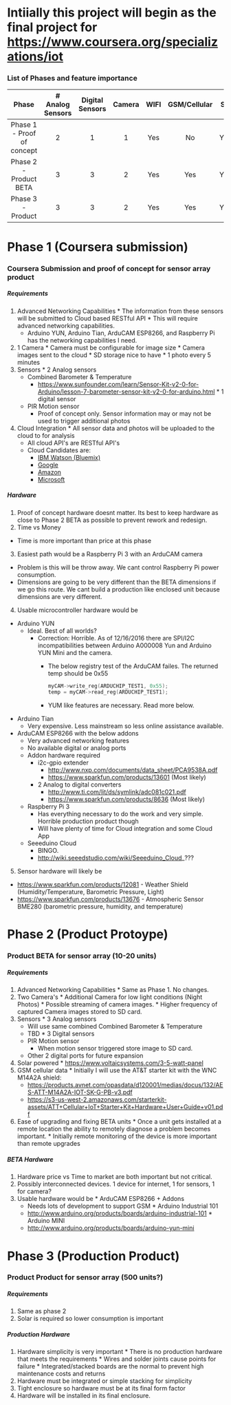Intiially this project will begin as the final project for
https://www.coursera.org/specializations/iot
============================

### List of Phases and feature importance

|        Phase                | # Analog Sensors | Digital Sensors | Camera | WIFI | GSM/Cellular | SD  | Power Consumption | Cloud Integration | Cloud Application | Cloud Data Analysis | 
| :-------------------------: |:----------------:| :-------------: | :----: | :--: | :----------: | :-: | :---------------: | :---------------: | :---------------: | :-----------------: |  
| Phase 1 - Proof of concept  | 2                |   1             | 1      | Yes  | No           | Yes | Not important     | Yes - Full        | Simple            | No                  |
| Phase 2 - Product BETA      | 3                |   3             | 2      | Yes  | Yes          | Yes | Possibly Solar    | Yes - Full        | Functional        | No                  |
| Phase 3 - Product           | 3                |   3             | 2      | Yes  | Yes          | Yes | Solar Required    | Yes - Full        | Advanced          | Yes                 |

# Phase 1 (Coursera submission)
### Coursera Submission and proof of concept for sensor array product
##### Requirements
  1. Advanced Networking Capabilities
    * The information from these sensors will be submitted to Cloud based RESTful API
    * This will require advanced networking capabilities.
      * Arduino YUN, Arduino Tian, ArduCAM ESP8266, and Raspberry Pi has the networking capabilities I need.
  2. 1 Camera
    * Camera must be configurable for image size
    * Camera images sent to the cloud
    * SD storage nice to have
    * 1 photo every 5 minutes
  3. Sensors
    * 2 Analog sensors
      * Combined Barometer & Temperature 
        * https://www.sunfounder.com/learn/Sensor-Kit-v2-0-for-Arduino/lesson-7-barometer-sensor-kit-v2-0-for-arduino.html
    * 1 digital sensor
      * PIR Motion sensor
        * Proof of concept only. Sensor information may or may not be used to trigger additional photos
  4. Cloud Integration
    * All sensor data and photos will be uploaded to the cloud to for analysis
      * All cloud API's are RESTful API's
      * Cloud Candidates are:
        * <a href="http://www.ibm.com/internet-of-things/" target="_blank">IBM Watson (Bluemix)</a>
        * <a href="https://cloud.google.com/solutions/iot/" target="_blank">Google</a>
        * <a href="https://aws.amazon.com/iot/" target="_blank">Amazon</a>
        * <a href="https://www.microsoft.com/en-us/cloud-platform/internet-of-things-azure-iot-suite" target="_blank">Microsoft</a>

##### Hardware
1. Proof of concept hardware doesnt matter. Its best to keep hardware as close to Phase 2 BETA as possible to prevent rework and redesign.      
2. Time vs Money
  * Time is more important than price at this phase
3. Easiest path would be a Raspberry Pi 3 with an ArduCAM camera
  * Problem is this will be throw away. We cant control Raspberry Pi power consumption.
  * Dimensions are going to be very different than the BETA dimensions if we go this route. We cant build a production like enclosed unit because dimensions are very different.
4. Usable microcontroller hardware would be
  * Arduino YUN
    * Ideal. Best of all worlds?
      * Correction: Horrible. As of 12/16/2016 there are SPI/I2C incompatibilities between Arduino A000008 Yun and Arduino YUN Mini and the camera.
        * The below registry test of the ArduCAM failes. The returned temp should  be 0x55
        
            ```c
            myCAM->write_reg(ARDUCHIP_TEST1, 0x55);
            temp = myCAM->read_reg(ARDUCHIP_TEST1);
            ```
            
        * YUM like features are necessary. Read more below.
  * Arduino Tian
    * Very expensive. Less mainstream so less online assistance available.
  * ArduCAM ESP8266 with the below addons
    * Very advanced networking features
    * No available digital or analog ports
    * Addon hardware required
      * i2c-gpio extender
        * http://www.nxp.com/documents/data_sheet/PCA9538A.pdf
        * https://www.sparkfun.com/products/13601   (Most likely)
      * 2 Analog to digital converters
        * http://www.ti.com/lit/ds/symlink/adc081c021.pdf
        * https://www.sparkfun.com/products/8636    (Most likely)
    * Raspberry Pi 3
      * Has everything necessary to do the work and very simple. Horrible production product though
      * Will have plenty of time for Cloud integration and some Cloud App
    * Seeeduino Cloud
      * BINGO.
      * http://wiki.seeedstudio.com/wiki/Seeeduino_Cloud_???
5. Sensor hardware will likely be
  * https://www.sparkfun.com/products/12081 - Weather Shield (Humidity/Temperature, Barometric Pressure, Light)
  * https://www.sparkfun.com/products/13676 - Atmospheric Sensor BME280 (barometric pressure, humidity, and temperature)

# Phase 2 (Product Protoype)
### Product BETA for sensor array (10-20 units)
##### Requirements
  1. Advanced Networking Capabilities
    * Same as Phase 1. No changes.
  2. Two Camera's
    * Additional Camera for low light conditions (Night Photos)
    * Possible streaming of camera images.
    * Higher frequency of captured Camera images stored to SD card.
  3. Sensors
    * 3 Analog sensors
      * Will use same combined Combined Barometer & Temperature 
      * TBD
    * 3 Digital sensors
      * PIR Motion sensor
        * When motion sensor triggered store image to SD card.
      * Other 2 digital ports for future expansion
  4. Solar powered
    * https://www.voltaicsystems.com/3-5-watt-panel
  5. GSM cellular data
    * Initially I will use the AT&T starter kit with the WNC M14A2A shield:
      * https://products.avnet.com/opasdata/d120001/medias/docus/132/AES-ATT-M14A2A-IOT-SK-G-PB-v3.pdf
      * https://s3-us-west-2.amazonaws.com/starterkit-assets/ATT+Cellular+IoT+Starter+Kit+Hardware+User+Guide+v01.pdf
  6. Ease of upgrading and fixing BETA units
    * Once a unit gets installed at a remote location the ability to remotely diagnose a problem becomes important.
    * Initially remote monitoring of the device is more important than remote upgrades

##### BETA Hardware
  1. Hardware price vs Time to market are both important but not critical.
  2. Possibly interconnected devices. 1 device for internet, 1 for sensors, 1 for camera?
  3. Usable hardware would be
    * ArduCAM ESP8266 + Addons
      * Needs lots of development to support GSM
    * Arduino Industrial 101
      * http://www.arduino.org/products/boards/arduino-industrial-101
    * Arduino MINI
      * http://www.arduino.org/products/boards/arduino-yun-mini
      
# Phase 3 (Production Product)
### Product Product for sensor array (500 units?)
##### Requirements
  1. Same as phase 2
  2. Solar is required so lower consumption is important

##### Production Hardware
  1. Hardware simplicity is very important
    * There is no production hardware that meets the requirements
    * Wires and solder joints cause points for failure
    * Integrated/stacked boards are the normal to prevent high maintenance costs and returns
  2. Hardware must be integrated or simple stacking for simplicity
  3. Tight enclosure so hardware must be at its final form factor
  4. Hardware will be installed in its final enclosure.
